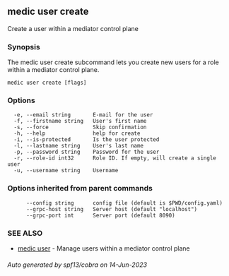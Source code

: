 ## medic user create

Create a user within a mediator control plane

### Synopsis

The medic user create subcommand lets you create new users for a role
within a mediator control plane.

```
medic user create [flags]
```

### Options

```
  -e, --email string       E-mail for the user
  -f, --firstname string   User's first name
  -s, --force              Skip confirmation
  -h, --help               help for create
  -i, --is-protected       Is the user protected
  -l, --lastname string    User's last name
  -p, --password string    Password for the user
  -r, --role-id int32      Role ID. If empty, will create a single user
  -u, --username string    Username
```

### Options inherited from parent commands

```
      --config string      config file (default is $PWD/config.yaml)
      --grpc-host string   Server host (default "localhost")
      --grpc-port int      Server port (default 8090)
```

### SEE ALSO

* [medic user](medic_user.md)	 - Manage users within a mediator control plane

###### Auto generated by spf13/cobra on 14-Jun-2023
